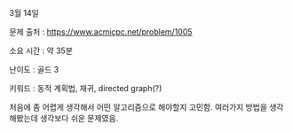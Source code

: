 3월 14일

문제 출처 : https://www.acmicpc.net/problem/1005

소요 시간 : 약 35분

난이도 : 골드 3

키워드 : 동적 계획법, 재귀, directed graph(?)

처음에 좀 어렵게 생각해서 어떤 알고리즘으로 해야할지 고민함. 여러가지 방법을 생각해봤는데 생각보다 쉬운 문제였음.